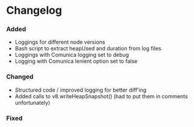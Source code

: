 # Changelog

### Added
- Loggings for different node versions
- Bash script to extract heapUsed and duration from log files
- Loggings with Comunica logging set to debug
- Logging with Comunica lenient option set to false

### Changed
- Structured code / improved logging for better diff'ing
- Added calls to v8.writeHeapSnapshot() (had to put them in comments unfortunately)

### Fixed
